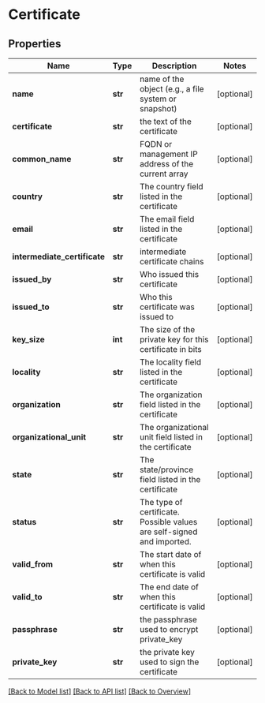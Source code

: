 # Certificate

## Properties
Name | Type | Description | Notes
------------ | ------------- | ------------- | -------------
**name** | **str** | name of the object (e.g., a file system or snapshot) | [optional] 
**certificate** | **str** | the text of the certificate | [optional] 
**common_name** | **str** | FQDN or management IP address of the current array | [optional] 
**country** | **str** | The country field listed in the certificate | [optional] 
**email** | **str** | The email field listed in the certificate | [optional] 
**intermediate_certificate** | **str** | intermediate certificate chains | [optional] 
**issued_by** | **str** | Who issued this certificate | [optional] 
**issued_to** | **str** | Who this certificate was issued to | [optional] 
**key_size** | **int** | The size of the private key for this certificate in bits | [optional] 
**locality** | **str** | The locality field listed in the certificate | [optional] 
**organization** | **str** | The organization field listed in the certificate | [optional] 
**organizational_unit** | **str** | The organizational unit field listed in the certificate | [optional] 
**state** | **str** | The state/province field listed in the certificate | [optional] 
**status** | **str** | The type of certificate. Possible values are self-signed and imported. | [optional] 
**valid_from** | **str** | The start date of when this certificate is valid | [optional] 
**valid_to** | **str** | The end date of when this certificate is valid | [optional] 
**passphrase** | **str** | the passphrase used to encrypt private_key | [optional] 
**private_key** | **str** | the private key used to sign the certificate | [optional] 

[[Back to Model list]](index.md#documentation-for-models) [[Back to API list]](index.md#endpoint-properties) [[Back to Overview]](index.md)


